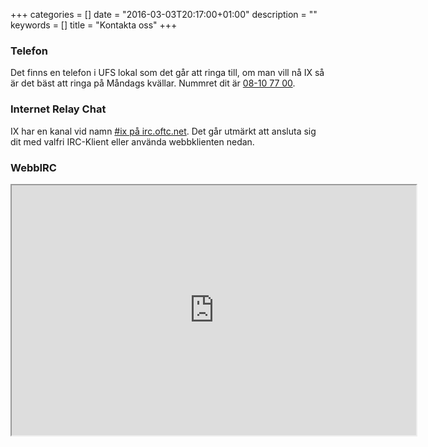 +++
categories = []
date = "2016-03-03T20:17:00+01:00"
description = ""
keywords = []
title = "Kontakta oss"
+++

### Telefon
Det finns en telefon i UFS lokal som det går att ringa till, om man vill nå IX
så är det bäst att ringa på Måndags kvällar. Nummret dit är [08-10 77 00](tel:+468-10-77-00).

### Internet Relay Chat
IX har en kanal vid namn [#ix på irc.oftc.net](irc://irc.oftc.net/ix). Det går
utmärkt att ansluta sig dit med valfri IRC-Klient eller använda webbklienten
nedan.

### WebbIRC
<iframe src="https://webchat.oftc.net/?channels=ix" width="647" height="400"></iframe>

